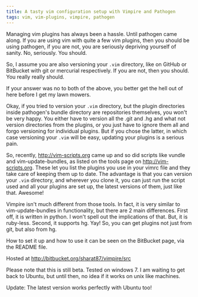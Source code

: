 ```yaml
---
title: A tasty vim configuration setup with Vimpire and Pathogen
tags: vim, vim-plugins, vimpire, pathogen
---
```



Managing vim plugins has always been a hassle. Until pathogen came along. If
you are using vim with quite a few vim plugins, then you should be using
pathogen, if you are not, you are seriously depriving yourself of sanity. No,
seriously. You should.

So, I assume you are also versioning your `.vim` directory, like on GitHub or
BitBucket with git or mercurial respectively. If you are not, then you should.
You really really should.

If your answer was no to both of the above, you better get the hell out of here
before I get my lawn mowers.

Okay, if you tried to version your `.vim` directory, but the plugin directories
inside pathogen's bundle directory are repositories themselves, you won't be
very happy. You either have to version all the .git and .hg and what not
version directories from the plugins, or you just have to ignore them all and
forgo versioning for individual plugins. But if you chose the latter, in which
case versioning your `.vim` will be easy, updating your plugins is a serious
pain.

So, recently, <http://vim-scripts.org> came up and so did scripts like vundle and
vim-update-bundles, as listed on the tools page on <http://vim-scripts.org>.
These let you list the plugins you use in your vimrc file and they take care of
keeping them up to date. The advantage is that you can version your `.vim`
directory, and wherever you clone it, you can just run the script used and all
your plugins are set up, the latest versions of them, just like that. Awesome!

Vimpire isn't much different from those tools. In fact, it is very similar to
vim-update-bundles in functionality, but there are 2 main differences. First
off, it is written in python. I won't spell out the implications of that. But,
it is ruby-less. Second, it supports hg. Yay! So, you can get plugins not just
from git, but also from hg.

How to set it up and how to use it can be seen on the BitBucket page, via the
README file.

Hosted at <http://bitbucket.org/sharat87/vimpire/src>

Please note that this is still beta. Tested on windows 7. I am waiting to get
back to Ubuntu, but until then, no idea if it works on unix like machines.

Update: The latest version works perfectly with Ubuntu too!

